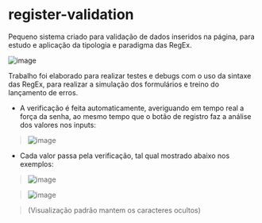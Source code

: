 # register-validation

Pequeno sistema criado para validação de dados inseridos na página, para estudo e aplicação da tipologia e paradigma das RegEx.

![image](https://user-images.githubusercontent.com/91736880/219878688-ceae21d9-562e-45c3-a09a-8566a7d7da44.png)

Trabalho foi elaborado para realizar testes e debugs com o uso da sintaxe das RegEx, para realizar a simulação dos formulários e treino do lançamento de erros.

* A verificação é feita automaticamente, averiguando em tempo real a força da senha, ao mesmo tempo que o botão de registro faz a análise dos valores nos inputs:
> ![image](https://user-images.githubusercontent.com/91736880/219878854-7b2e248d-2961-4d77-824a-1aa8b15e9de9.png)


* Cada valor passa pela verificação, tal qual mostrado abaixo nos exemplos:
> ![image](https://user-images.githubusercontent.com/91736880/219878998-53984f93-ccd9-4692-97c3-05a6150af491.png)

> ![image](https://user-images.githubusercontent.com/91736880/219879044-50e45f6a-0948-4c11-b19f-cc96e84630d4.png)

> (Visualização padrão mantem os caracteres ocultos)

